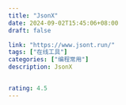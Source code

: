 ```yaml
---
title: "JsonX"
date: 2024-09-02T15:45:06+08:00
draft: false

link: "https://www.jsont.run/"
tags: ["在线工具"]
categories: ["编程常用"]
description: JsonX


rating: 4.5
---
```

